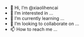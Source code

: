 - 👋 Hi, I’m @xiaolihencai
- 👀 I’m interested in ...
- 🌱 I’m currently learning ...
- 💞️ I’m looking to collaborate on ...
- 📫 How to reach me ...

<!---
xiaolihencai/xiaolihencai is a ✨ special ✨ repository because its `README.md` (this file) appears on your GitHub profile.
You can click the Preview link to take a look at your changes.
--->
